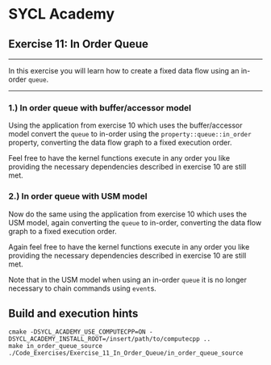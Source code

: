 # SYCL Academy

## Exercise 11: In Order Queue
---

In this exercise you will learn how to create a fixed data flow using an
in-order `queue`.

---

### 1.) In order queue with buffer/accessor model

Using the application from exercise 10 which uses the buffer/accessor model
convert the `queue` to in-order using the `property::queue::in_order` property,
converting the data flow graph to a fixed execution order.

Feel free to have the kernel functions execute in any order you like providing
the necessary dependencies described in exercise 10 are still met.

### 2.) In order queue with USM model

Now do the same using the application from exercise 10 which uses the USM model,
again converting the `queue` to in-order, converting the data flow graph to a
fixed execution order.

Again feel free to have the kernel functions execute in any order you like
providing the necessary dependencies described in exercise 10 are still met.

Note that in the USM model when using an in-order `queue` it is no longer
necessary to chain commands using `event`s.

## Build and execution hints

```
cmake -DSYCL_ACADEMY_USE_COMPUTECPP=ON -DSYCL_ACADEMY_INSTALL_ROOT=/insert/path/to/computecpp ..
make in_order_queue_source
./Code_Exercises/Exercise_11_In_Order_Queue/in_order_queue_source
```
